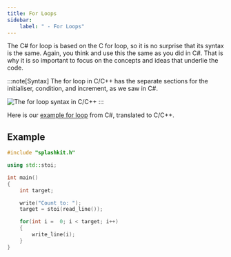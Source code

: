 ```yaml
---
title: For Loops
sidebar:
    label: " - For Loops"
---
```


The C# for loop is based on the C for loop, so it is no surprise that its syntax is the same. Again, you think and use this the same as you did in C#. That is why it is so important to focus on the concepts and ideas that underlie the code.

:::note[Syntax]
The for loop in C/C++ has the separate sections for the initialiser, condition, and increment, as we saw in C#.

![The for loop syntax in C/C++](./images/for-loop.png)
:::

Here is our [example for loop](/book/part-1-instructions/3-control-flow/1-concepts/04-3-for-loop#simple-for-loop) from C#, translated to C/C++.

## Example

```cpp
#include "splashkit.h"

using std::stoi;

int main()
{
    int target;

    write("Count to: ");
    target = stoi(read_line());

    for(int i =  0; i < target; i++)
    {
        write_line(i);
    }
}
```
